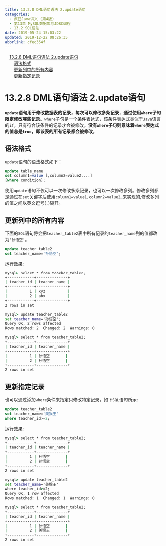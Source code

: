 ```yaml
---
title: 13.2.8 DML语句语法 2.update语句
categories: 
  - 疯狂Java讲义 (第4版)
  - 第13章 MySQL数据库与JDBC编程
  - 13.2 SQL语法
date: 2019-05-24 15:03:22
updated: 2019-12-22 08:26:35
abbrlink: cfec354f
---
```

<div id='my_toc'><a href="/JavaReadingNotes/cfec354f/#13-2-8-DML语句语法-2-update语句" class="header_1">13.2.8 DML语句语法 2.update语句</a><br><a href="/JavaReadingNotes/cfec354f/#语法格式" class="header_2">语法格式</a><br><a href="/JavaReadingNotes/cfec354f/#更新列中的所有内容" class="header_2">更新列中的所有内容</a><br><a href="/JavaReadingNotes/cfec354f/#更新指定记录" class="header_2">更新指定记录</a><br></div>
<style>.header_1{margin-left: 1em;}.header_2{margin-left: 2em;}.header_3{margin-left: 3em;}.header_4{margin-left: 4em;}.header_5{margin-left: 5em;}.header_6{margin-left: 6em;}</style>
<!--more-->
<script>if (navigator.platform.search('arm')==-1){document.getElementById('my_toc').style.display = 'none';}var e,p = document.getElementsByTagName('p');while (p.length>0) {e = p[0];e.parentElement.removeChild(e);}</script>

<!--end-->
# 13.2.8 DML语句语法 2.update语句 #
**`update`语句用于修改数据表的记录，每次可以修改多条记录**，**通过使用`where`子句限定修改哪些记录**。`where`子句是一个条件表达式，该条件表达式类似于`Java`语言的`if`，只有符合该条件的记录才会被修改。**没有`where`子句则意味着`where`表达式的值总是`true`，即该表的所有记录都会被修改**。
## 语法格式 ##
`update`语句的语法格式如下：
```sql
update table_name
set column1=value [,column2=value2,...]
[where condition];
```
使用`update`语句不仅可以一次修改多条记录，也可以一次修改多列。修改多列都是通过在`set`关键字后使用`column1=value1,column2=value2…`来实现的,修改多列的值之间以英文逗号(`,`)隔开。
## 更新列中的所有内容 ##
下面的`SQL`语句将会把`teacher_table2`表中所有记录的`teacher_name`列的值都改为`'孙悟空'`。
```sql
update teacher_table2
set teacher_name='孙悟空';
```
运行效果:
```cmd
mysql> select * from teacher_table2;
+------------+--------------+
| teacher_id | teacher_name |
+------------+--------------+
|          1 | xyz          |
|          2 | abx          |
+------------+--------------+
2 rows in set

mysql> update teacher_table2
set teacher_name='孙悟空';
Query OK, 2 rows affected
Rows matched: 2  Changed: 2  Warnings: 0

mysql> select * from teacher_table2;
+------------+--------------+
| teacher_id | teacher_name |
+------------+--------------+
|          1 | 孙悟空       |
|          2 | 孙悟空       |
+------------+--------------+
2 rows in set
```
## 更新指定记录 ##
也可以通过添加`where`条件来指定只修改特定记录，如下`SQL`语句所示:
```sql
update teacher_table2
set teacher_name='美猴王'
where teacher_id>=2;
```
运行效果:
```cmd
mysql> select * from teacher_table2;
+------------+--------------+
| teacher_id | teacher_name |
+------------+--------------+
|          1 | 孙悟空       |
|          2 | 孙悟空       |
+------------+--------------+
2 rows in set

mysql> update teacher_table2
set teacher_name='美猴王'
where teacher_id>=2;
Query OK, 1 row affected
Rows matched: 1  Changed: 1  Warnings: 0

mysql> select * from teacher_table2;
+------------+--------------+
| teacher_id | teacher_name |
+------------+--------------+
|          1 | 孙悟空       |
|          2 | 美猴王       |
+------------+--------------+
2 rows in set
```

